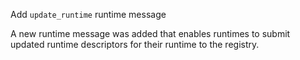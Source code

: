 Add `update_runtime` runtime message

A new runtime message was added that enables runtimes to
submit updated runtime descriptors for their runtime to
the registry.
